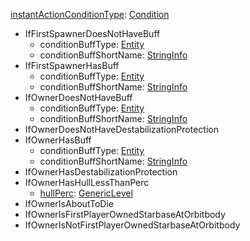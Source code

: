 
[instantActionConditionType](RebellioninstantActionConditionType.md): [Condition](Condition.md)
  * IfFirstSpawnerDoesNotHaveBuff
    * conditionBuffType: [Entity](Entity.md)
    * conditionBuffShortName: [StringInfo](StringInfo.md)
  * IfFirstSpawnerHasBuff
    * conditionBuffType: [Entity](Entity.md)
    * conditionBuffShortName: [StringInfo](StringInfo.md)
  * IfOwnerDoesNotHaveBuff
    * conditionBuffType: [Entity](Entity.md)
    * conditionBuffShortName: [StringInfo](StringInfo.md)
  * IfOwnerDoesNotHaveDestabilizationProtection
  * IfOwnerHasBuff
    * conditionBuffType: [Entity](Entity.md)
    * conditionBuffShortName: [StringInfo](StringInfo.md)
  * IfOwnerHasDestabilizationProtection
  * IfOwnerHasHullLessThanPerc
    * [hullPerc](RebellionGenericLevel.md): [GenericLevel](GenericLevel.md)
  * IfOwnerIsAboutToDie
  * IfOwnerIsFirstPlayerOwnedStarbaseAtOrbitbody
  * IfOwnerIsNotFirstPlayerOwnedStarbaseAtOrbitbody